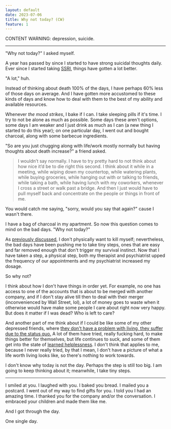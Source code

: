 ```yaml
---
layout: default
date: 2023-07-06
title: Why not today? (CW)
feature: 1
---
```


CONTENT WARNING: depression, suicide.

---

"Why not today?" I asked myself.

A year has passed by since I started to have strong suicidal thoughts daily. Ever since I started taking [SSRI](https://en.wikipedia.org/wiki/Selective_serotonin_reuptake_inhibitor), things have gotten a lot better. 

"A lot," huh. 

Instead of thinking about death 100% of the days, I have perhaps 60% less of those days on average. And I have gotten more accustomed to these kinds of days and know how to deal with them to the best of my ability and available resources.

Whenever _the mood strikes_, I bake if I can. I take sleeping pills if it's time. I  try to not be alone as much as possible. Some days these aren't options, some days I am weaker and I just drink as much as I can (a new thing I started to do this year); on one particular day, I went out and bought charcoal, along with some barbecue ingredients.

"So are you just chugging along with life/work mostly normally but having thoughts about death increase?" a friend asked.

> I wouldn’t say normally. I have to try pretty hard to not think about how nice it’d be to die right this second. I think about it while in a meeting, while wiping down my countertop, while watering plants, while buying groceries, while hanging out with or talking to friends, while taking a bath, while having lunch with my coworkers, whenever I cross a street or walk past a bridge. And then I just would have to pull myself back and concentrate on the people or things in front of me. 

You would catch me saying, "sorry, would you say that again?" cause I wasn't there.

I have a bag of charcoal in my apartment. So now this question comes to mind on the bad days. "Why not today?"

As [previously discussed](/posts/depression), I don't physically want to kill myself; nevertheless, the bad days have been pushing me to take tiny steps, ones that are easy and far removed enough that don't trigger my survival instinct. Now that I have taken a step, a physical step, both my therapist and psychiatrist upped the frequency of our appointments and my psychiatrist increased my dosage. 

So why not?

I think about how I don't have things in order yet. For example, no one has access to one of the accounts that is about to be merged with another company, and if I don't stay alive till then to deal with their merger (inconvenienced by Wall Street, lol), a lot of money goes to waste when it otherwise would have make some people I care about right now very happy. But does it matter if I was dead? Who is left to care? 

And another part of me think about if I could be like some of my other depressed friends, where [they don't have a problem with living, they suffer due to the status quo.](/notes/2023-05-21-oo) A lot of them have tried, really fucking hard, to make things better for themselves, but life continues to suck, and some of them get into the state of [learned helplessness](https://en.wikipedia.org/wiki/Learned_helplessness). I don't think that applies to me, because I never really tried, by that I mean, I don't have a picture of what a life worth living looks like, so there's nothing to work towards.

I don't know why today is not the day. Perhaps the step is still too big. I am going to keep thinking about it; meanwhile, I take tiny steps.

---

I smiled at you. I laughed with you. I baked you bread. I mailed you a postcard. I went out of my way to find gifts for you. I told you I had an amazing time. I thanked you for the company and/or the conversation. I embraced your children and made them like me. 

And I got through the day.

One
single
day.
